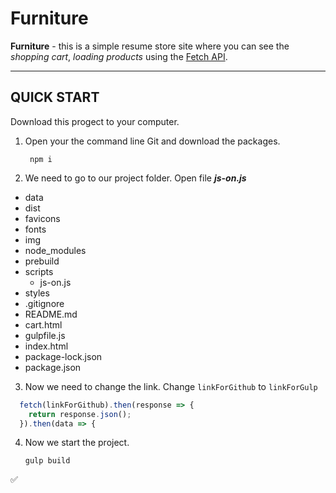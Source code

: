 # Furniture
**Furniture** - this is a simple resume store site where you can see the *shopping cart*, *loading products* using the [Fetch API](https://developer.mozilla.org/en-US/docs/Web/API/Fetch_API/Using_Fetch).
___
## QUICK START
Download this progect to your computer.
1. Open your the command line Git and download the packages.
   ```
    npm i
   ```
2. We need to go to our project folder. Open file ***js-on.js***
* data
* dist
* favicons
* fonts
* img
* node_modules
* prebuild
* scripts
  * js-on.js 
* styles
* .gitignore
* README.md
* cart.html
* gulpfile.js
* index.html
* package-lock.json
* package.json
3. Now we need to change the link. Change `linkForGithub` to `linkForGulp`
  ```JavaScript
    fetch(linkForGithub).then(response => {
      return response.json();
    }).then(data => {
   ```
4. Now we start the project.
   ```
   gulp build
   ```
:white_check_mark:
